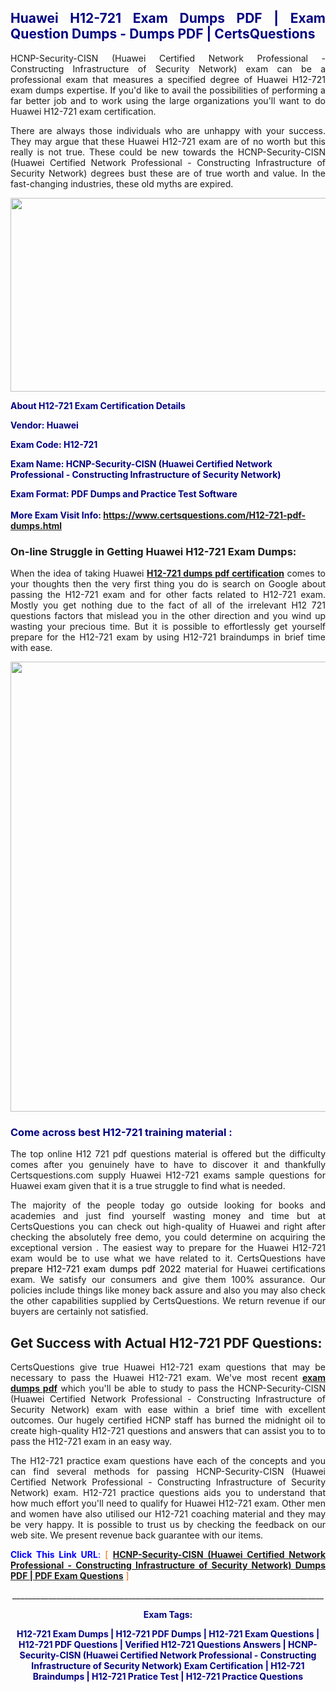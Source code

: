 <h2 style="text-align: justify;"><span style="color: #000080;">Huawei H12-721 Exam Dumps PDF | Exam Question Dumps - Dumps PDF | CertsQuestions</span></h2>
<p style="text-align: justify;">HCNP-Security-CISN (Huawei Certified Network Professional - Constructing Infrastructure of Security Network) exam can be a professional exam that measures a specified degree of Huawei  H12-721 exam dumps expertise. If you'd like to avail the possibilities of performing a far better job and to work using the large organizations you'll want to do Huawei H12-721 exam certification.</p>
<p style="text-align: justify;">There are always those individuals who are unhappy with your success. They may argue that these Huawei  H12-721 exam are of no worth but this really is not true. These could be new towards the HCNP-Security-CISN (Huawei Certified Network Professional - Constructing Infrastructure of Security Network) degrees bust these are of true worth and value. In the fast-changing industries, these old myths are expired.</p>
<p><img style="display: block; margin-left: auto; margin-right: auto;" src="https://i.imgur.com/eaP4ae9.png" width="840" height="310" /></p>
<p><span style="color: #000080;"><strong>About H12-721 Exam Certification Details</strong></span></p>
<p><span style="color: #000080;"><strong>Vendor: Huawei<br /></strong></span></p>
<p><span style="color: #000080;"><strong>Exam Code: H12-721</strong></span></p>
<p><span style="color: #000080;"><strong>Exam Name: HCNP-Security-CISN (Huawei Certified Network Professional - Constructing Infrastructure of Security Network)</strong></span></p>
<p><span style="color: #000080;"><strong>Exam Format: PDF Dumps and Practice Test Software<br /><br />More Exam Visit Info: <span style="color: #ff6600;"><a href="https://www.certsquestions.com/H12-721-pdf-dumps.html">https://www.certsquestions.com/H12-721-pdf-dumps.html</a></span></strong></span></p>
<h3>On-line Struggle in Getting Huawei H12-721 Exam Dumps:</h3>
<p style="text-align: justify;">When the idea of taking Huawei <a href="https://www.certsquestions.com/H12-721-pdf-dumps.html"><strong> H12-721 dumps pdf certification</strong></a> comes to your thoughts then the very first thing you do is search on Google about passing the H12-721 exam and for other facts related to H12-721 exam. Mostly you get nothing due to the fact of all of the irrelevant H12 721 questions factors that mislead you in the other direction and you wind up wasting your precious time. But it is possible to effortlessly get yourself prepare for the H12-721 exam by using H12-721 braindumps in brief time with ease.</p>
<p><a href="https://www.certsquestions.com/H12-721-pdf-dumps.html"><img style="display: block; margin-left: auto; margin-right: auto;" src="https://i.imgur.com/pxhoKQ2.png" width="720" /></a></p>
<h3><span style="color: #000080;">Come across best  H12-721 training material :</span></h3>
<p style="text-align: justify;">The top online H12 721 pdf questions material is offered but the difficulty comes after you genuinely have to have to discover it and thankfully Certsquestions.com supply Huawei H12-721 exams sample questions for Huawei  exam given that it is a true struggle to find what is needed.</p>
<p style="text-align: justify;">The majority of the people today go outside looking for books and academies and just find yourself wasting money and time but at CertsQuestions you can check out high-quality of Huawei  and right after checking the absolutely free demo, you could determine on acquiring the exceptional version . The easiest way to prepare for the Huawei H12-721 exam would be to use what we have related to it. CertsQuestions have <span style="color: #000000;">prepare H12-721 exam dumps pdf 2022</span> material for Huawei certifications exam. We satisfy our consumers and give them 100% assurance. Our policies include things like money back assure and also you may also check the other capabilities supplied by CertsQuestions. We return revenue if our buyers are certainly not satisfied.</p>
<h2>Get Success with Actual H12-721 PDF Questions:</h2>
<p style="text-align: justify;">CertsQuestions give true Huawei H12-721 exam questions that may be necessary to pass the Huawei  H12-721 exam. We've most recent<strong>&nbsp;<a href="https://www.certsquestions.com/">exam dumps pdf</a></strong>&nbsp;which you'll be able to study to pass the HCNP-Security-CISN (Huawei Certified Network Professional - Constructing Infrastructure of Security Network) exam with ease within a brief time with excellent outcomes. Our hugely certified HCNP staff has burned the midnight oil to create high-quality H12-721 questions and answers that can assist you to to pass the H12-721 exam in an easy way.</p>
<p style="text-align: justify;">The H12-721 practice exam questions have each of the concepts and you can find several methods for passing HCNP-Security-CISN (Huawei Certified Network Professional - Constructing Infrastructure of Security Network) exam. H12-721 practice questions aids you to understand that how much effort you'll need to qualify for Huawei  H12-721 exam. Other men and women have also utilised our H12-721 coaching material and they may be very happy. It is possible to trust us by checking the feedback on our web site. We present revenue back guarantee with our items.</p>
<p style="text-align: justify;"><span style="color: #0000ff;"><strong>Click This Link URL</strong>:</span> <span style="color: #ff6600;">[ <strong><a href="https://www.certsquestions.com/hcnp-certification.html">HCNP-Security-CISN (Huawei Certified Network Professional - Constructing Infrastructure of Security Network) Dumps PDF | PDF Exam Questions</a></strong> ]</span></p>
<p style="text-align: center;">______________________________________________________________________________</p>
<p style="text-align: center;"><span style="color: #000080;"><strong>Exam Tags:</strong></span></p>
<p style="text-align: center;"><span style="color: #000080;"><strong>H12-721 Exam Dumps | H12-721 PDF Dumps | H12-721 Exam Questions | H12-721 PDF Questions | Verified H12-721 Questions Answers | HCNP-Security-CISN (Huawei Certified Network Professional - Constructing Infrastructure of Security Network) Exam Certification | H12-721 Braindumps | H12-721 Pratice Test | H12-721 Practice Questions</strong></span></p>
